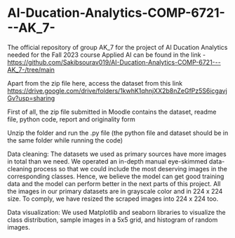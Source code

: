 # AI-Ducation-Analytics-COMP-6721---AK_7-
The official repository of group AK_7 for the project of AI Ducation Analytics needed for the Fall 2023 course Applied AI can be found in the link - https://github.com/Sakibsourav019/AI-Ducation-Analytics-COMP-6721---AK_7-/tree/main

Apart from the zip file here, access the dataset from this link https://drive.google.com/drive/folders/1kwhK1qhnjXX2b8nZeGfPz5S6icgavjGv?usp=sharing

First of all, the zip file submitted in Moodle contains the dataset, readme file, python code, report and originality form

Unzip the folder and run the .py file (the python file and dataset should be in the same folder while running the code)

Data cleaning: The datasets we used as primary sources have more images in total than we need. We operated an in-depth manual eye-skimmed data-cleaning process so that we could include the most deserving images in the corresponding classes. Hence, we believe the model can get good training data and the model can perform better in the next parts of this project. All the images in our primary datasets are in grayscale color and in 224 x 224 size. To comply, we have resized the scraped images into 224 x 224 too. 

Data visualization: We used Matplotlib and seaborn libraries to visualize the class distribution, sample images in a 5x5 grid, and histogram of random images.
